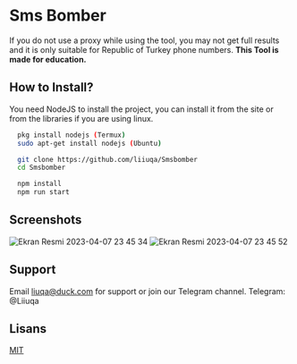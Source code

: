 
# Sms Bomber

If you do not use a proxy while using the tool, you may not get full results and it is only suitable for Republic of Turkey phone numbers. **This Tool is made for education.**
 
 
## How to Install? 

You need NodeJS to install the project, you can install it from the site or from the libraries if you are using linux.

```bash 
  pkg install nodejs (Termux)
  sudo apt-get install nodejs (Ubuntu)

  git clone https://github.com/liiuqa/Smsbomber
  cd Smsbomber

  npm install
  npm run start
```
    
 
## Screenshots

![Ekran Resmi 2023-04-07 23 45 34](https://user-images.githubusercontent.com/129623603/230676739-0f72d917-c70c-44ad-9e26-bb3977370126.png)
![Ekran Resmi 2023-04-07 23 45 52](https://user-images.githubusercontent.com/129623603/230676745-6185499e-081b-47d9-8ca2-6a6125656b60.png)

  
## Support

Email liuqa@duck.com for support or join our Telegram channel.
Telegram: @Liiuqa

## Lisans

[MIT](https://choosealicense.com/licenses/mit/)
